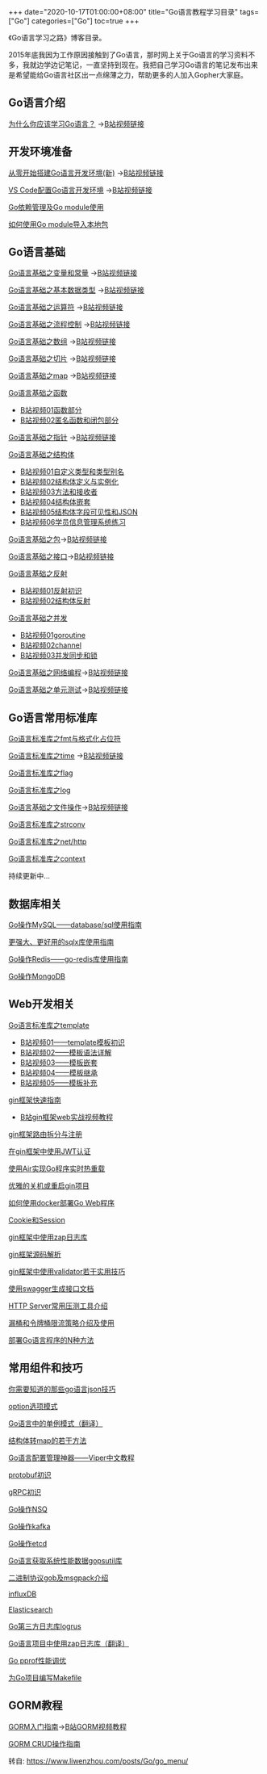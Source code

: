 +++
date="2020-10-17T01:00:00+08:00"
title="Go语言教程学习目录"
tags=["Go"]
categories=["Go"]
toc=true
+++



《Go语言学习之路》博客目录。

2015年底我因为工作原因接触到了Go语言，那时网上关于Go语言的学习资料不多，我就边学边记笔记，一直坚持到现在。我把自己学习Go语言的笔记发布出来是希望能给Go语言社区出一点绵薄之力，帮助更多的人加入Gopher大家庭。

## Go语言介绍

[为什么你应该学习Go语言？](https://www.liwenzhou.com/posts/Go/about_golang/) →[B站视频链接](https://www.bilibili.com/video/av45561733)

## 开发环境准备

[从零开始搭建Go语言开发环境(新)](https://www.liwenzhou.com/posts/Go/install_go_dev/) →[B站视频链接](https://www.bilibili.com/video/av44686767)

[VS Code配置Go语言开发环境](https://www.liwenzhou.com/posts/Go/00_go_in_vscode/) →[B站视频链接](https://www.bilibili.com/video/av47447817)

[Go依赖管理及Go module使用](https://www.liwenzhou.com/posts/Go/go_dependency/)

[如何使用Go module导入本地包](https://www.liwenzhou.com/posts/Go/import_local_package_in_go_module/)

## Go语言基础

[Go语言基础之变量和常量](https://www.liwenzhou.com/posts/Go/01_var_and_const/) →[B站视频链接](https://www.bilibili.com/video/av48861601)

[Go语言基础之基本数据类型](https://www.liwenzhou.com/posts/Go/02_datatype/) →[B站视频链接](https://www.bilibili.com/video/av49019755)

[Go语言基础之运算符](https://www.liwenzhou.com/posts/Go/03_operators/) →[B站视频链接](https://www.bilibili.com/video/av50126230/)

[Go语言基础之流程控制](https://www.liwenzhou.com/posts/Go/04_basic/) →[B站视频链接](https://www.bilibili.com/video/av50126615/)

[Go语言基础之数组](https://www.liwenzhou.com/posts/Go/05_array/) →[B站视频链接](https://www.bilibili.com/video/av50127704/)

[Go语言基础之切片](https://www.liwenzhou.com/posts/Go/06_slice/) →[B站视频链接](https://www.bilibili.com/video/av50140694/)

[Go语言基础之map](https://www.liwenzhou.com/posts/Go/08_map/) →[B站视频链接](https://www.bilibili.com/video/av50141574/)

[Go语言基础之函数](https://www.liwenzhou.com/posts/Go/09_function/)

- [B站视频01函数部分](https://www.bilibili.com/video/av50143365/)
- [B站视频02匿名函数和闭包部分](https://www.bilibili.com/video/av50143975/)

[Go语言基础之指针](https://www.liwenzhou.com/posts/Go/07_pointer/) →[B站视频链接](https://www.bilibili.com/video/av52484116)

[Go语言基础之结构体](https://www.liwenzhou.com/posts/Go/10_struct/)

- [B站视频01自定义类型和类型别名](https://www.bilibili.com/video/av56762482/)
- [B站视频02结构体定义与实例化](https://www.bilibili.com/video/av56763586/)
- [B站视频03方法和接收者](https://www.bilibili.com/video/av56975693/)
- [B站视频04结构体嵌套](https://www.bilibili.com/video/av58719892/)
- [B站视频05结构体字段可见性和JSON](https://www.bilibili.com/video/av58720365/)
- [B站视频06学员信息管理系统练习](https://www.bilibili.com/video/av58848417/)

[Go语言基础之包](https://www.liwenzhou.com/posts/Go/11_package/)→[B站视频链接](https://www.bilibili.com/video/av61713788/)

[Go语言基础之接口](https://www.liwenzhou.com/posts/Go/12_interface/)→[B站视频链接](https://www.bilibili.com/video/av61715879/)

[Go语言基础之反射](https://www.liwenzhou.com/posts/Go/13_reflect/)

- [B站视频01反射初识](https://www.bilibili.com/video/av62692359)
- [B站视频02结构体反射](https://www.bilibili.com/video/av62732337)

[Go语言基础之并发](https://www.liwenzhou.com/posts/Go/14_concurrence/)

- [B站视频01goroutine](https://www.bilibili.com/video/av63493920)
- [B站视频02channel](https://www.bilibili.com/video/av63935227/)
- [B站视频03并发同步和锁](https://www.bilibili.com/video/av64256595/)

[Go语言基础之网络编程](https://www.liwenzhou.com/posts/Go/15_socket/)→[B站视频链接](https://www.bilibili.com/video/av66780479/)

[Go语言基础之单元测试](https://www.liwenzhou.com/posts/Go/16_test/)→[B站视频链接](https://www.bilibili.com/video/av66788366/)

## Go语言常用标准库

[Go语言标准库之fmt与格式化占位符](https://www.liwenzhou.com/posts/Go/go_fmt/)

[Go语言标准库之time](https://www.liwenzhou.com/posts/Go/go_time/) →[B站视频链接](https://www.bilibili.com/video/av62611999)

[Go语言标准库之flag](https://www.liwenzhou.com/posts/Go/go_flag/)

[Go语言标准库之log](https://www.liwenzhou.com/posts/Go/go_log/)

[Go语言基础之文件操作](https://www.liwenzhou.com/posts/Go/go_file/)→[B站视频链接](https://www.bilibili.com/video/av62612437)

[Go语言标准库之strconv](https://www.liwenzhou.com/posts/Go/go_strconv/)

[Go语言标准库之net/http](https://www.liwenzhou.com/posts/Go/go_http/)

[Go语言标准库之context](https://www.liwenzhou.com/posts/Go/go_context/)

持续更新中…

## 数据库相关

[Go操作MySQL——database/sql使用指南](https://www.liwenzhou.com/posts/Go/go_mysql/)

[更强大、更好用的sqlx库使用指南](https://www.liwenzhou.com/posts/Go/sqlx/)

[Go操作Redis——go-redis库使用指南](https://www.liwenzhou.com/posts/Go/go_redis/)

[Go操作MongoDB](https://www.liwenzhou.com/posts/Go/go_mongodb/)

## Web开发相关

[Go语言标准库之template](https://www.liwenzhou.com/posts/Go/go_template/)

- [B站视频01——template模板初识](https://www.bilibili.com/video/av78578060/)
- [B站视频02——模板语法详解](https://www.bilibili.com/video/av78693126/)
- [B站视频03——模板嵌套](https://www.bilibili.com/video/av78808893/)
- [B站视频04——模板继承](https://www.bilibili.com/video/av78918368/)
- [B站视频05——模板补充](https://www.bilibili.com/video/av79417575/)

[gin框架快速指南](https://www.liwenzhou.com/posts/Go/Gin_framework/)

- [B站gin框架web实战视频教程](https://www.bilibili.com/video/av82949383/)

[gin框架路由拆分与注册](https://www.liwenzhou.com/posts/Go/gin_routes_registry/)

[在gin框架中使用JWT认证](https://www.liwenzhou.com/posts/Go/jwt_in_gin/)

[使用Air实现Go程序实时热重载](https://www.liwenzhou.com/posts/Go/live_reload_with_air/)

[优雅的关机或重启gin项目](https://www.liwenzhou.com/posts/Go/graceful_shutdown/)

[如何使用docker部署Go Web程序](https://www.liwenzhou.com/posts/Go/how_to_deploy_go_app_using_docker/)

[Cookie和Session](https://www.liwenzhou.com/posts/Go/Cookie_Session/)

[gin框架中使用zap日志库](https://www.liwenzhou.com/posts/Go/use_zap_in_gin/)

[gin框架源码解析](https://www.liwenzhou.com/posts/Go/read_gin_sourcecode/)

[gin框架中使用validator若干实用技巧](https://www.liwenzhou.com/posts/Go/validator_usages/)

[使用swagger生成接口文档](https://www.liwenzhou.com/posts/Go/gin_swagger/)

[HTTP Server常用压测工具介绍](https://www.liwenzhou.com/posts/Go/benchmark_tool/)

[漏桶和令牌桶限流策略介绍及使用](https://www.liwenzhou.com/posts/Go/ratelimit/)

[部署Go语言程序的N种方法](https://www.liwenzhou.com/posts/Go/deploy_go_app/)

## 常用组件和技巧

[你需要知道的那些go语言json技巧](https://www.liwenzhou.com/posts/Go/json_tricks_in_go)

[option选项模式](https://www.liwenzhou.com/posts/Go/functional_options_pattern/)

[Go语言中的单例模式（翻译）](https://www.liwenzhou.com/posts/Go/singleton_in_go/)

[结构体转map的若干方法](https://www.liwenzhou.com/posts/Go/struct2map/)

[Go语言配置管理神器——Viper中文教程](https://www.liwenzhou.com/posts/Go/viper_tutorial/)

[protobuf初识](https://www.liwenzhou.com/posts/Go/protobuf/)

[gRPC初识](https://www.liwenzhou.com/posts/Go/gRPC/)

[Go操作NSQ](https://www.liwenzhou.com/posts/Go/go_nsq/)

[Go操作kafka](https://www.liwenzhou.com/posts/Go/go_kafka/)

[Go操作etcd](https://www.liwenzhou.com/posts/Go/go_etcd/)

[Go语言获取系统性能数据gopsutil库](https://www.liwenzhou.com/posts/Go/go_gopsutil/)

[二进制协议gob及msgpack介绍](https://www.liwenzhou.com/posts/Go/gob_msgpack/)

[influxDB](https://www.liwenzhou.com/posts/Go/go_influxdb/)

[Elasticsearch](https://www.liwenzhou.com/posts/Go/go_elasticsearch/)

[Go第三方日志库logrus](https://www.liwenzhou.com/posts/Go/go_logrus/)

[Go语言项目中使用zap日志库（翻译）](https://www.liwenzhou.com/posts/Go/zap/)

[Go pprof性能调优](https://www.liwenzhou.com/posts/Go/performance_optimisation/)

[为Go项目编写Makefile](https://www.liwenzhou.com/posts/Go/makefile/)

## GORM教程

[GORM入门指南](https://www.liwenzhou.com/posts/Go/gorm/)→[B站GORM视频教程](https://www.bilibili.com/video/av88602528/)

[GORM CRUD操作指南](https://www.liwenzhou.com/posts/Go/gorm_crud/)



转自: https://www.liwenzhou.com/posts/Go/go_menu/